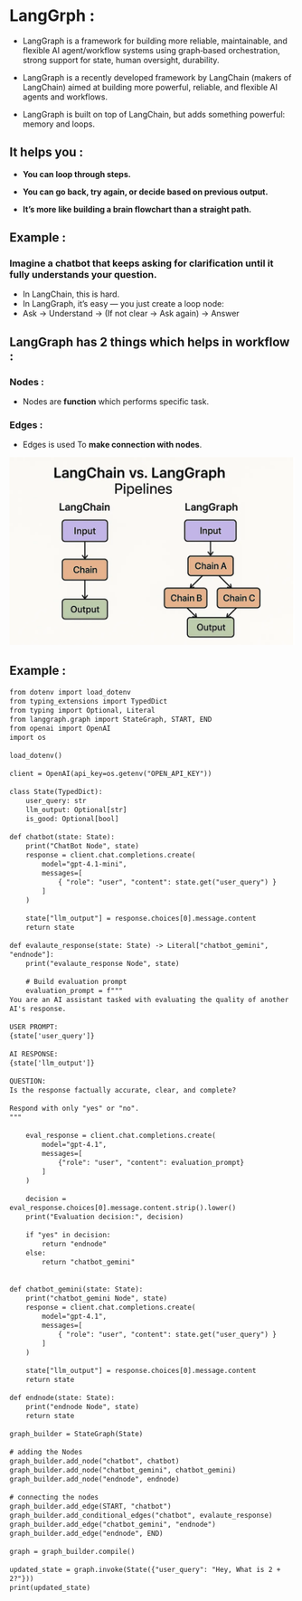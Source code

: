 # LangGrph :
- LangGraph is a framework for building more reliable, maintainable, and flexible AI agent/workflow systems using graph‑based orchestration, strong support for state, human oversight, durability.

- LangGraph is a recently developed framework by LangChain (makers of LangChain) aimed at building more powerful, reliable, and flexible AI agents and workflows.

- LangGraph is built on top of LangChain, but adds something powerful: memory and loops.

## It helps you :
- **You can loop through steps.**

- **You can go back, try again, or decide based on previous output.**

- **It’s more like building a brain flowchart than a straight path.**

## Example :
### Imagine a chatbot that keeps asking for clarification until it fully understands your question.
- In LangChain, this is hard.
- In LangGraph, it’s easy — you just create a loop node:
- Ask → Understand → (If not clear → Ask again) → Answer

## LangGraph has 2 things which helps in **workflow** :
### Nodes :
- Nodes are **function** which performs specific task.

### Edges :
- Edges is used To **make connection with nodes**.

![](assets/langgraph.png)

## Example :
```
from dotenv import load_dotenv
from typing_extensions import TypedDict
from typing import Optional, Literal
from langgraph.graph import StateGraph, START, END
from openai import OpenAI
import os

load_dotenv()

client = OpenAI(api_key=os.getenv("OPEN_API_KEY"))

class State(TypedDict):
    user_query: str
    llm_output: Optional[str]
    is_good: Optional[bool]

def chatbot(state: State):
    print("ChatBot Node", state)
    response = client.chat.completions.create(
        model="gpt-4.1-mini",
        messages=[
            { "role": "user", "content": state.get("user_query") }
        ]
    )

    state["llm_output"] = response.choices[0].message.content
    return state

def evalaute_response(state: State) -> Literal["chatbot_gemini", "endnode"]:
    print("evalaute_response Node", state)

    # Build evaluation prompt
    evaluation_prompt = f"""
You are an AI assistant tasked with evaluating the quality of another AI's response.

USER PROMPT:
{state['user_query']}

AI RESPONSE:
{state['llm_output']}

QUESTION:
Is the response factually accurate, clear, and complete?

Respond with only "yes" or "no".
"""

    eval_response = client.chat.completions.create(
        model="gpt-4.1",
        messages=[
            {"role": "user", "content": evaluation_prompt}
        ]
    )

    decision = eval_response.choices[0].message.content.strip().lower()
    print("Evaluation decision:", decision)

    if "yes" in decision:
        return "endnode"
    else:
        return "chatbot_gemini"


def chatbot_gemini(state: State):
    print("chatbot_gemini Node", state)
    response = client.chat.completions.create(
        model="gpt-4.1",
        messages=[
            { "role": "user", "content": state.get("user_query") }
        ]
    )

    state["llm_output"] = response.choices[0].message.content
    return state

def endnode(state: State):
    print("endnode Node", state)
    return state

graph_builder = StateGraph(State)

# adding the Nodes
graph_builder.add_node("chatbot", chatbot)
graph_builder.add_node("chatbot_gemini", chatbot_gemini)
graph_builder.add_node("endnode", endnode)

# connecting the nodes
graph_builder.add_edge(START, "chatbot")
graph_builder.add_conditional_edges("chatbot", evalaute_response)
graph_builder.add_edge("chatbot_gemini", "endnode")
graph_builder.add_edge("endnode", END)

graph = graph_builder.compile()

updated_state = graph.invoke(State({"user_query": "Hey, What is 2 + 2?"}))
print(updated_state)

```